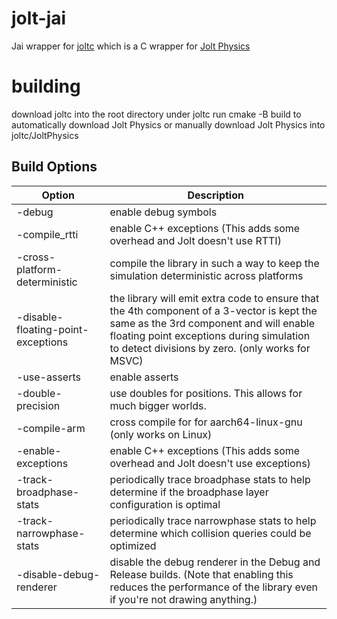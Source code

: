 # jolt-jai
Jai wrapper for [joltc](https://github.com/amerkoleci/joltc) which is a C wrapper for [Jolt Physics](https://github.com/jrouwe/JoltPhysics)

# building
download joltc into the root directory under joltc
run cmake -B build to automatically download Jolt Physics or manually download Jolt Physics into joltc/JoltPhysics

## Build Options
| Option | Description |
| - | - |
| -debug | enable debug symbols |
| -compile_rtti | enable C++ exceptions (This adds some overhead and Jolt doesn't use RTTI) |
| -cross-platform-deterministic | compile the library in such a way to keep the simulation deterministic across platforms |
| -disable-floating-point-exceptions | the library will emit extra code to ensure that the 4th component of a 3-vector is kept the same as the 3rd component and will enable floating point exceptions during simulation to detect divisions by zero. (only works for MSVC) |
| -use-asserts | enable asserts |
| -double-precision | use doubles for positions. This allows for much bigger worlds. |
| -compile-arm | cross compile for for aarch64-linux-gnu (only works on Linux) |
| -enable-exceptions | enable C++ exceptions (This adds some overhead and Jolt doesn't use exceptions) |
| -track-broadphase-stats | periodically trace broadphase stats to help determine if the broadphase layer configuration is optimal |
| -track-narrowphase-stats | periodically trace narrowphase stats to help determine which collision queries could be optimized |
| -disable-debug-renderer | disable the debug renderer in the Debug and Release builds. (Note that enabling this reduces the performance of the library even if you're not drawing anything.) | 

